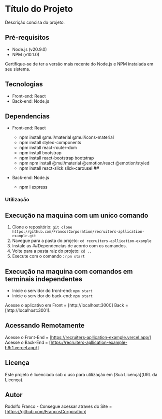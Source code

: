 # Título do Projeto

Descrição concisa do projeto.

## Pré-requisitos

- Node.js (v20.9.0)
- NPM (v10.1.0)

Certifique-se de ter a versão mais recente do Node.js e NPM instalada em seu sistema.

## Tecnologias

- Front-end: React
- Back-end: Node.js

## Dependencias

- Front-end: React
     - npm install @mui/material @mui/icons-material
     - npm install styled-components
     - npm install react-router-dom
     - npm install bootstrap
     - npm install react-bootstrap bootstrap
     - npm npm install @mui/material @emotion/react @emotion/styled
     - npm install react-slick slick-carousel ##
     
     
- Back-end: Node.js
     - npm i express

### Utilização

## Execução na maquina com um unico comando 

1. Clone o repositório: `git clone https://github.com/FrancosCorporation/recruiters-apllication-example.git`
2. Navegue para a pasta do projeto: `cd recruiters-apllication-example`
3. Instale as ##Dependencias de acordo com os camandos.
4. Volte para a pasta raiz do projeto: `cd ..`
5. Execute com o comando : `npm start`

## Execução na maquina com comandos em terminais independentes

- Inicie o servidor do front-end: `npm start`
- Inicie o servidor do back-end: `npm start`

Acesse o aplicativo em Front = [http://localhost:3000] Back = [http://localhost:3001].

## Acessando Remotamente 

Acesse o Front-End = [https://recruiters-apllication-example.vercel.app/]
Acesse o Back-End = [https://recruiters-apllication-example-h6r1.vercel.app/]


## Licença

Este projeto é licenciado sob o uso para utilização em  [Sua Licença](URL da Licença).

## Autor

Rodolfo Franco - Consegue acessar atraves do Site = [https://github.com/FrancosCorporation]
